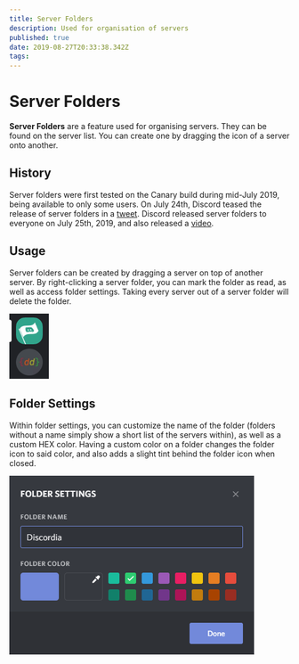 ```yaml
---
title: Server Folders
description: Used for organisation of servers
published: true
date: 2019-08-27T20:33:38.342Z
tags: 
---
```


# Server Folders

**Server Folders** are a feature used for organising servers. They can be found on the server list. You can create one by dragging the icon of a server onto another.
## History
Server folders were first tested on the Canary build during mid-July 2019, being available to only some users. On July 24th, Discord teased the release of server folders in a [tweet](https://twitter.com/discordapp/status/1154128626398330880). Discord released server folders to everyone on July 25th, 2019, and also released a [video](https://www.youtube.com/watch?v=aHo6OBRmTcI).

## Usage 
Server folders can be created by dragging a server on top of another server. By right-clicking a server folder, you can mark the folder as read, as well as access folder settings. Taking every server out of a server folder will delete the folder.

![Vymnppxrr 1](/uploads/server-folders/vymnppxrr-1.gif "GIF of creating a server folder.")

## Folder Settings

Within folder settings, you can customize the name of the folder (folders without a name simply show a short list of the servers within), as well as a custom HEX color. Having a custom color on a folder changes the folder icon to said color, and also adds a slight tint behind the folder icon when closed.

![Server Folders](/uploads/server-folders/server-folders.png "Folder Settings")
